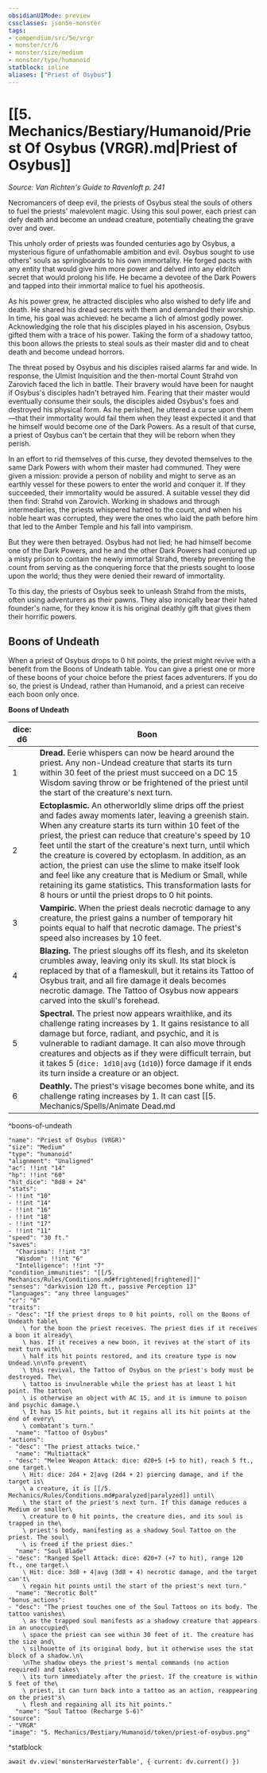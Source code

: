 ```yaml
---
obsidianUIMode: preview
cssclasses: json5e-monster
tags:
- compendium/src/5e/vrgr
- monster/cr/6
- monster/size/medium
- monster/type/humanoid
statblock: inline
aliases: ["Priest of Osybus"]
---
```

# [[5. Mechanics/Bestiary/Humanoid/Priest Of Osybus (VRGR).md|Priest of Osybus]]
*Source: Van Richten's Guide to Ravenloft p. 241*  

Necromancers of deep evil, the priests of Osybus steal the souls of others to fuel the priests' malevolent magic. Using this soul power, each priest can defy death and become an undead creature, potentially cheating the grave over and over.

This unholy order of priests was founded centuries ago by Osybus, a mysterious figure of unfathomable ambition and evil. Osybus sought to use others' souls as springboards to his own immortality. He forged pacts with any entity that would give him more power and delved into any eldritch secret that would prolong his life. He became a devotee of the Dark Powers and tapped into their immortal malice to fuel his apotheosis.

As his power grew, he attracted disciples who also wished to defy life and death. He shared his dread secrets with them and demanded their worship. In time, his goal was achieved: he became a lich of almost godly power. Acknowledging the role that his disciples played in his ascension, Osybus gifted them with a trace of his power. Taking the form of a shadowy tattoo, this boon allows the priests to steal souls as their master did and to cheat death and become undead horrors.

The threat posed by Osybus and his disciples raised alarms far and wide. In response, the Ulmist Inquisition and the then-mortal Count Strahd von Zarovich faced the lich in battle. Their bravery would have been for naught if Osybus's disciples hadn't betrayed him. Fearing that their master would eventually consume their souls, the disciples aided Osybus's foes and destroyed his physical form. As he perished, he uttered a curse upon them—that their immortality would fail them when they least expected it and that he himself would become one of the Dark Powers. As a result of that curse, a priest of Osybus can't be certain that they will be reborn when they perish.

In an effort to rid themselves of this curse, they devoted themselves to the same Dark Powers with whom their master had communed. They were given a mission: provide a person of nobility and might to serve as an earthly vessel for these powers to enter the world and conquer it. If they succeeded, their immortality would be assured. A suitable vessel they did then find: Strahd von Zarovich. Working in shadows and through intermediaries, the priests whispered hatred to the count, and when his noble heart was corrupted, they were the ones who laid the path before him that led to the Amber Temple and his fall into vampirism.

But they were then betrayed. Osybus had not lied; he had himself become one of the Dark Powers, and he and the other Dark Powers had conjured up a misty prison to contain the newly immortal Strahd, thereby preventing the count from serving as the conquering force that the priests sought to loose upon the world; thus they were denied their reward of immortality.

To this day, the priests of Osybus seek to unleash Strahd from the mists, often using adventurers as their pawns. They also ironically bear their hated founder's name, for they know it is his original deathly gift that gives them their horrific powers.

## Boons of Undeath

When a priest of Osybus drops to 0 hit points, the priest might revive with a benefit from the Boons of Undeath table. You can give a priest one or more of these boons of your choice before the priest faces adventurers. If you do so, the priest is Undead, rather than Humanoid, and a priest can receive each boon only once.

**Boons of Undeath**

| dice: d6 | Boon |
|----------|------|
| 1 | **Dread.** Eerie whispers can now be heard around the priest. Any non-Undead creature that starts its turn within 30 feet of the priest must succeed on a DC 15 Wisdom saving throw or be frightened of the priest until the start of the creature's next turn. |
| 2 | **Ectoplasmic.** An otherworldly slime drips off the priest and fades away moments later, leaving a greenish stain. When any creature starts its turn within 10 feet of the priest, the priest can reduce that creature's speed by 10 feet until the start of the creature's next turn, until which the creature is covered by ectoplasm. In addition, as an action, the priest can use the slime to make itself look and feel like any creature that is Medium or Small, while retaining its game statistics. This transformation lasts for 8 hours or until the priest drops to 0 hit points. |
| 3 | **Vampiric.** When the priest deals necrotic damage to any creature, the priest gains a number of temporary hit points equal to half that necrotic damage. The priest's speed also increases by 10 feet. |
| 4 | **Blazing.** The priest sloughs off its flesh, and its skeleton crumbles away, leaving only its skull. Its stat block is replaced by that of a flameskull, but it retains its Tattoo of Osybus trait, and all fire damage it deals becomes necrotic damage. The Tattoo of Osybus now appears carved into the skull's forehead. |
| 5 | **Spectral.** The priest now appears wraithlike, and its challenge rating increases by 1. It gains resistance to all damage but force, radiant, and psychic, and it is vulnerable to radiant damage. It can also move through creatures and objects as if they were difficult terrain, but it takes 5 (`dice: 1d10\|avg` (`1d10`)) force damage if it ends its turn inside a creature or an object. |
| 6 | **Deathly.** The priest's visage becomes bone white, and its challenge rating increases by 1. It can cast [[5. Mechanics/Spells/Animate Dead.md|animate dead]] and create undead once per day each, using Intelligence as the spellcasting ability, and it gains the following action: Circle of Death (Spell. Each creature in a 60-foot-radius sphere centered on a point the priest can see within 150 feet of it must make a DC 15 Constitution saving throw, taking 28 (`dice: 8d6\|avg` (`8d6`)) necrotic damage on a failed save, or half as much damage on a successful one. |
^boons-of-undeath

```statblock
"name": "Priest of Osybus (VRGR)"
"size": "Medium"
"type": "humanoid"
"alignment": "Unaligned"
"ac": !!int "14"
"hp": !!int "60"
"hit_dice": "8d8 + 24"
"stats":
- !!int "10"
- !!int "14"
- !!int "16"
- !!int "18"
- !!int "17"
- !!int "11"
"speed": "30 ft."
"saves":
  "Charisma": !!int "3"
  "Wisdom": !!int "6"
  "Intelligence": !!int "7"
"condition_immunities": "[[/5. Mechanics/Rules/Conditions.md#frightened|frightened]]"
"senses": "darkvision 120 ft., passive Perception 13"
"languages": "any three languages"
"cr": "6"
"traits":
- "desc": "If the priest drops to 0 hit points, roll on the Boons of Undeath table\
    \ for the boon the priest receives. The priest dies if it receives a boon it already\
    \ has. If it receives a new boon, it revives at the start of its next turn with\
    \ half its hit points restored, and its creature type is now Undead.\n\nTo prevent\
    \ this revival, the Tattoo of Osybus on the priest's body must be destroyed. The\
    \ tattoo is invulnerable while the priest has at least 1 hit point. The tattoo\
    \ is otherwise an object with AC 15, and it is immune to poison and psychic damage.\
    \ It has 15 hit points, but it regains all its hit points at the end of every\
    \ combatant's turn."
  "name": "Tattoo of Osybus"
"actions":
- "desc": "The priest attacks twice."
  "name": "Multiattack"
- "desc": "Melee Weapon Attack: dice: d20+5 (+5 to hit), reach 5 ft., one target.\
    \ Hit: dice: 2d4 + 2|avg (2d4 + 2) piercing damage, and if the target is\
    \ a creature, it is [[/5. Mechanics/Rules/Conditions.md#paralyzed|paralyzed]] until\
    \ the start of the priest's next turn. If this damage reduces a Medium or smaller\
    \ creature to 0 hit points, the creature dies, and its soul is trapped in the\
    \ priest's body, manifesting as a shadowy Soul Tattoo on the priest. The soul\
    \ is freed if the priest dies."
  "name": "Soul Blade"
- "desc": "Ranged Spell Attack: dice: d20+7 (+7 to hit), range 120 ft., one target.\
    \ Hit: dice: 3d8 + 4|avg (3d8 + 4) necrotic damage, and the target can't\
    \ regain hit points until the start of the priest's next turn."
  "name": "Necrotic Bolt"
"bonus_actions":
- "desc": "The priest touches one of the Soul Tattoos on its body. The tattoo vanishes\
    \ as the trapped soul manifests as a shadowy creature that appears in an unoccupied\
    \ space the priest can see within 30 feet of it. The creature has the size and\
    \ silhouette of its original body, but it otherwise uses the stat block of a shadow.\n\
    \nThe shadow obeys the priest's mental commands (no action required) and takes\
    \ its turn immediately after the priest. If the creature is within 5 feet of the\
    \ priest, it can turn back into a tattoo as an action, reappearing on the priest's\
    \ flesh and regaining all its hit points."
  "name": "Soul Tattoo (Recharge 5-6)"
"source":
- "VRGR"
"image": "5. Mechanics/Bestiary/Humanoid/token/priest-of-osybus.png"
```
^statblock

```dataviewjs
await dv.view('monsterHarvesterTable', { current: dv.current() })
```
